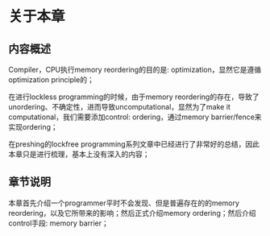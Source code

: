 # 关于本章



## 内容概述

Compiler，CPU执行memory reordering的目的是: optimization，显然它是遵循optimization principle的；

在进行lockless programming的时候，由于memory reordering的存在，导致了unordering、不确定性，进而导致uncomputational，显然为了make it computational，我们需要添加control: ordering，通过memory barrier/fence来实现ordering；

在preshing的lockfree programming系列文章中已经进行了非常好的总结，因此本章只是进行梳理，基本上没有深入的内容；



## 章节说明

本章首先介绍一个programmer平时不会发现、但是普遍存在的的memory reordering，以及它所带来的影响；然后正式介绍memory ordering；然后介绍control手段: memory barrier；

